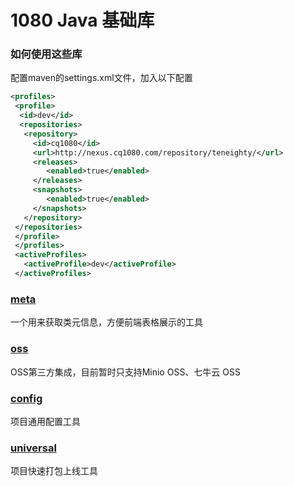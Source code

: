 # 1080 Java 基础库

### 如何使用这些库

配置maven的settings.xml文件，加入以下配置
```xml
<profiles>
 <profile>
  <id>dev</id>
  <repositories>
   <repository>
     <id>cq1080</id>
     <url>http://nexus.cq1080.com/repository/teneighty/</url>
     <releases>
        <enabled>true</enabled>
     </releases>
     <snapshots>
        <enabled>true</enabled>
     </snapshots>
   </repository>
 </repositories>
 </profile>
 </profiles>
 <activeProfiles>
   <activeProfile>dev</activeProfile>
 </activeProfiles>
```

### [meta](meta)

一个用来获取类元信息，方便前端表格展示的工具

### [oss](oss)

OSS第三方集成，目前暂时只支持Minio OSS、七牛云 OSS

### [config](config)

项目通用配置工具

### [universal](universal)

项目快速打包上线工具
